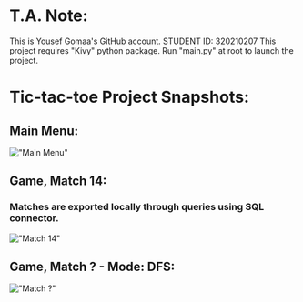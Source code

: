 # T.A. Note:
This is Yousef Gomaa's GitHub account.  STUDENT ID: 320210207
This project requires "Kivy" python package.
Run "main.py" at root to launch the project.

# Tic-tac-toe Project Snapshots:
## Main Menu:
!["Main Menu"](https://github.com/37743/tictactoe/blob/main/snapshots/v0-1-6-menu.png?raw=true)

## Game, Match 14:
### Matches are exported locally through queries using SQL connector.
!["Match 14"](https://github.com/37743/tictactoe/blob/main/snapshots/v0-1-6-o-win.png?raw=true)

## Game, Match ? - Mode: DFS:
!["Match ?"](https://github.com/37743/tictactoe/blob/main/snapshots/v0-9-2-o-win-ai.png?raw=true)
